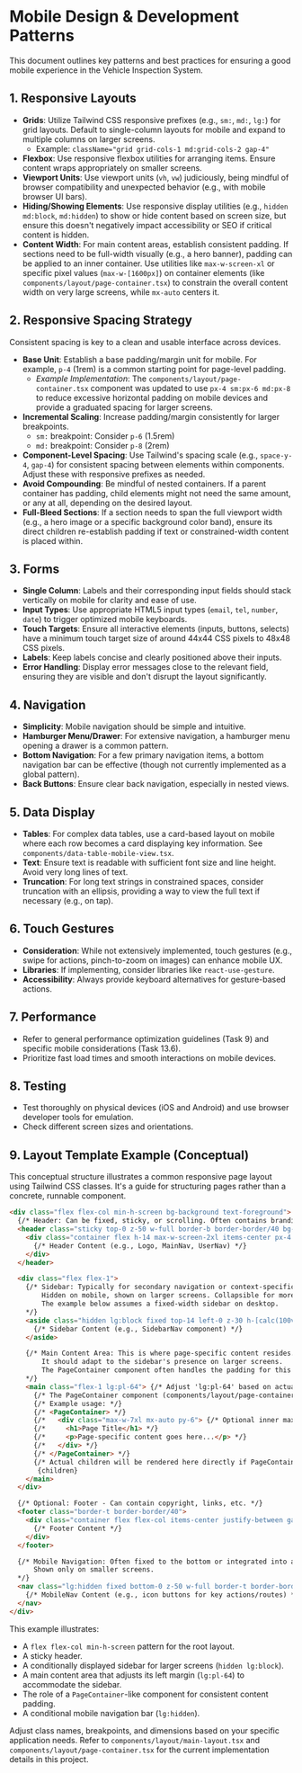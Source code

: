 # Mobile Design & Development Patterns

This document outlines key patterns and best practices for ensuring a good mobile experience in the Vehicle Inspection System.

## 1. Responsive Layouts

- **Grids**: Utilize Tailwind CSS responsive prefixes (e.g., `sm:`, `md:`, `lg:`) for grid layouts. Default to single-column layouts for mobile and expand to multiple columns on larger screens.
    - Example: `className="grid grid-cols-1 md:grid-cols-2 gap-4"`
- **Flexbox**: Use responsive flexbox utilities for arranging items. Ensure content wraps appropriately on smaller screens.
- **Viewport Units**: Use viewport units (`vh`, `vw`) judiciously, being mindful of browser compatibility and unexpected behavior (e.g., with mobile browser UI bars).
- **Hiding/Showing Elements**: Use responsive display utilities (e.g., `hidden md:block`, `md:hidden`) to show or hide content based on screen size, but ensure this doesn't negatively impact accessibility or SEO if critical content is hidden.
- **Content Width**: For main content areas, establish consistent padding. If sections need to be full-width visually (e.g., a hero banner), padding can be applied to an inner container. Use utilities like `max-w-screen-xl` or specific pixel values (`max-w-[1600px]`) on container elements (like `components/layout/page-container.tsx`) to constrain the overall content width on very large screens, while `mx-auto` centers it.

## 2. Responsive Spacing Strategy

Consistent spacing is key to a clean and usable interface across devices.

- **Base Unit**: Establish a base padding/margin unit for mobile. For example, `p-4` (1rem) is a common starting point for page-level padding.
    - *Example Implementation*: The `components/layout/page-container.tsx` component was updated to use `px-4 sm:px-6 md:px-8` to reduce excessive horizontal padding on mobile devices and provide a graduated spacing for larger screens.
- **Incremental Scaling**: Increase padding/margin consistently for larger breakpoints.
    - `sm:` breakpoint: Consider `p-6` (1.5rem)
    - `md:` breakpoint: Consider `p-8` (2rem)
- **Component-Level Spacing**: Use Tailwind's spacing scale (e.g., `space-y-4`, `gap-4`) for consistent spacing between elements within components. Adjust these with responsive prefixes as needed.
- **Avoid Compounding**: Be mindful of nested containers. If a parent container has padding, child elements might not need the same amount, or any at all, depending on the desired layout.
- **Full-Bleed Sections**: If a section needs to span the full viewport width (e.g., a hero image or a specific background color band), ensure its direct children re-establish padding if text or constrained-width content is placed within.

## 3. Forms

- **Single Column**: Labels and their corresponding input fields should stack vertically on mobile for clarity and ease of use.
- **Input Types**: Use appropriate HTML5 input types (`email`, `tel`, `number`, `date`) to trigger optimized mobile keyboards.
- **Touch Targets**: Ensure all interactive elements (inputs, buttons, selects) have a minimum touch target size of around 44x44 CSS pixels to 48x48 CSS pixels.
- **Labels**: Keep labels concise and clearly positioned above their inputs.
- **Error Handling**: Display error messages close to the relevant field, ensuring they are visible and don't disrupt the layout significantly.

## 4. Navigation

- **Simplicity**: Mobile navigation should be simple and intuitive.
- **Hamburger Menu/Drawer**: For extensive navigation, a hamburger menu opening a drawer is a common pattern.
- **Bottom Navigation**: For a few primary navigation items, a bottom navigation bar can be effective (though not currently implemented as a global pattern).
- **Back Buttons**: Ensure clear back navigation, especially in nested views.

## 5. Data Display

- **Tables**: For complex data tables, use a card-based layout on mobile where each row becomes a card displaying key information. See `components/data-table-mobile-view.tsx`.
- **Text**: Ensure text is readable with sufficient font size and line height. Avoid very long lines of text.
- **Truncation**: For long text strings in constrained spaces, consider truncation with an ellipsis, providing a way to view the full text if necessary (e.g., on tap).

## 6. Touch Gestures

- **Consideration**: While not extensively implemented, touch gestures (e.g., swipe for actions, pinch-to-zoom on images) can enhance mobile UX.
- **Libraries**: If implementing, consider libraries like `react-use-gesture`.
- **Accessibility**: Always provide keyboard alternatives for gesture-based actions.

## 7. Performance

- Refer to general performance optimization guidelines (Task 9) and specific mobile considerations (Task 13.6).
- Prioritize fast load times and smooth interactions on mobile devices.

## 8. Testing

- Test thoroughly on physical devices (iOS and Android) and use browser developer tools for emulation.
- Check different screen sizes and orientations.

## 9. Layout Template Example (Conceptual)

This conceptual structure illustrates a common responsive page layout using Tailwind CSS classes. It's a guide for structuring pages rather than a concrete, runnable component.

```html
<div class="flex flex-col min-h-screen bg-background text-foreground">
  {/* Header: Can be fixed, sticky, or scrolling. Often contains branding, main navigation links, user actions. */}
  <header class="sticky top-0 z-50 w-full border-b border-border/40 bg-background/95 backdrop-blur supports-[backdrop-filter]:bg-background/60">
    <div class="container flex h-14 max-w-screen-2xl items-center px-4 sm:px-6 md:px-8">
      {/* Header Content (e.g., Logo, MainNav, UserNav) */}
    </div>
  </header>

  <div class="flex flex-1">
    {/* Sidebar: Typically for secondary navigation or context-specific controls.
        Hidden on mobile, shown on larger screens. Collapsible for more content space.
        The example below assumes a fixed-width sidebar on desktop.
    */}
    <aside class="hidden lg:block fixed top-14 left-0 z-30 h-[calc(100vh-3.5rem)] w-64 shrink-0 overflow-y-auto border-r border-border/40 py-6 pr-6 lg:py-8">
      {/* Sidebar Content (e.g., SidebarNav component) */}
    </aside>

    {/* Main Content Area: This is where page-specific content resides.
        It should adapt to the sidebar's presence on larger screens.
        The PageContainer component often handles the padding for this area.
    */}
    <main class="flex-1 lg:pl-64"> {/* Adjust 'lg:pl-64' based on actual sidebar width */}
      {/* The PageContainer component (components/layout/page-container.tsx) applies consistent padding and max-width for the content. */}
      {/* Example usage: */}
      {/* <PageContainer> */}
      {/*   <div class="max-w-7xl mx-auto py-6"> {/* Optional inner max-width for specific content sections if PageContainer's max-width is very large or not set */}
      {/*     <h1>Page Title</h1> */}
      {/*     <p>Page-specific content goes here...</p> */}
      {/*   </div> */}
      {/* </PageContainer> */}
      {/* Actual children will be rendered here directly if PageContainer is used within MainLayout */}
       {children} 
    </main>
  </div>

  {/* Optional: Footer - Can contain copyright, links, etc. */}
  <footer class="border-t border-border/40">
    <div class="container flex flex-col items-center justify-between gap-4 py-10 md:h-24 md:flex-row md:py-0 px-4 sm:px-6 md:px-8">
      {/* Footer Content */}
    </div>
  </footer>

  {/* Mobile Navigation: Often fixed to the bottom or integrated into a collapsible header menu.
      Shown only on smaller screens.
  */}
  <nav class="lg:hidden fixed bottom-0 z-50 w-full border-t border-border/40 bg-background/95 p-2">
    {/* MobileNav Content (e.g., icon buttons for key actions/routes) */}
  </nav>
</div>
```

This example illustrates:
- A `flex flex-col min-h-screen` pattern for the root layout.
- A sticky header.
- A conditionally displayed sidebar for larger screens (`hidden lg:block`).
- A main content area that adjusts its left margin (`lg:pl-64`) to accommodate the sidebar.
- The role of a `PageContainer`-like component for consistent content padding.
- A conditional mobile navigation bar (`lg:hidden`).

Adjust class names, breakpoints, and dimensions based on your specific application needs.
Refer to `components/layout/main-layout.tsx` and `components/layout/page-container.tsx` for the current implementation details in this project. 